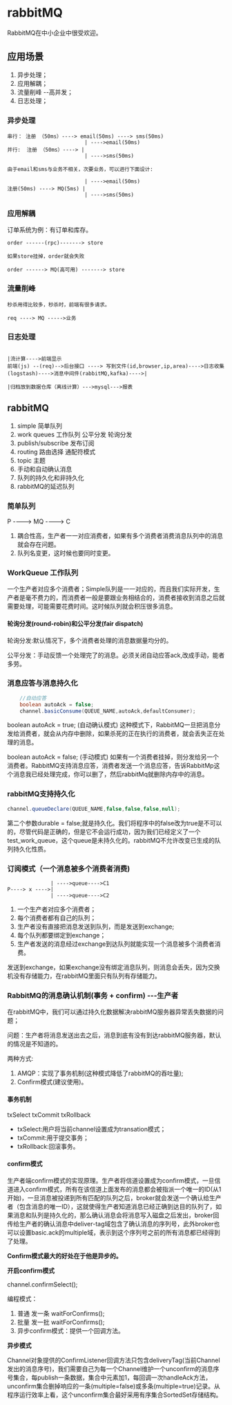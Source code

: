 # rabbitMQ

RabbitMQ在中小企业中很受欢迎。

## 应用场景

1. 异步处理；
2. 应用解耦；
3. 流量削峰  --高并发；
4. 日志处理；


### 异步处理
~~~
串行： 注册 （50ms）----> email(50ms) ----> sms(50ms)
                         | ---->email(50ms)
并行:  注册 （50ms）----> | 
                         | ---->sms(50ms)

由于email和sms与业务不相关，次要业务，可以进行下面设计:

                         | ---->email(50ms)
注册(50ms) ----> MQ(5ms) | 
                         | ---->sms(50ms)
~~~

### 应用解耦
订单系统为例：有订单和库存。
~~~
order ------(rpc)-------> store

如果store挂掉，order就会失败

order ------> MQ(高可用) -------> store
~~~

### 流量削峰
~~~
秒杀用得比较多，秒杀时，前端有很多请求。

req ----> MQ ----->业务
~~~

### 日志处理
~~~
                                                                                                                      |流计算---->前端显示
前端(js) --(req)-->后台接口 ----> 写到文件(id,browser,ip,area)---->日志收集(logstash)---->消息中间件(rabbitMQ,kafka)---->|
                                                                                                                      |归档放到数据仓库（离线计算）--->mysql--->报表
~~~



## rabbitMQ

1. simple                简单队列
2. work queues           工作队列  公平分发 轮询分发
3. publish/subscribe     发布订阅
4. routing               路由选择 通配符模式
5. topic                 主题
6. 手动和自动确认消息
7. 队列的持久化和非持久化
8. rabbitMQ的延迟队列



### 简单队列

P ----> MQ ----> C

1. 耦合性高，生产者一一对应消费者，如果有多个消费者消费消息队列中的消息就会存在问题。
2. 队列名变更，这时候也要同时变更。

### WorkQueue 工作队列

一个生产者对应多个消费者；Simple队列是一一对应的，而且我们实际开发，生产者是毫不费力的，而消费者一般是要跟业务相结合的，消费者接收到消息之后就需要处理，可能需要花费时间。这时候队列就会积压很多消息。

#### 轮询分发(round-robin)和公平分发(fair dispatch)

轮询分发:默认情况下，多个消费者处理的消息数据量均分的。

公平分发：手动反馈一个处理完了的消息。必须关闭自动应答ack,改成手动，能者多劳。

### 消息应答与消息持久化

~~~java
    //自动应答
    boolean autoAck = false;
    channel.basicConsume(QUEUE_NAME,autoAck,defaultConsumer);
~~~

boolean autoAck = true; (自动确认模式) 这种模式下，RabbitMQ一旦把消息分发给消费者，就会从内存中删除，如果杀死的正在执行的消费者，就会丢失正在处理的消息。

boolean autoAck = false; (手动模式) 如果有一个消费者挂掉，则分发给另一个消费者。RabbitMQ支持消息应答，消费者发送一个消息应答，告诉RabbitMp这个消息我已经处理完成，你可以删了，然后rabbitMq就删除内存中的消息。


### rabbitMQ支持持久化

~~~java
channel.queueDeclare(QUEUE_NAME,false,false,false,null);
~~~

第二个参数durable = false;就是持久化。我们将程序中的false改为true是不可以的，尽管代码是正确的，但是它不会运行成功，因为我们已经定义了一个test_work_queue，这个queue是未持久化的。rabbitMQ不允许改变已生成的队列持久化性质。


### 订阅模式（一个消息被多个消费者消费)

~~~
              | ---->queue---->C1
P----> x ---->|
              | ---->queue---->C2
~~~

1. 一个生产者对应多个消费者；
2. 每个消费者都有自己的队列；
3. 生产者没有直接把消息发送到队列，而是发送到exchange;
4. 每个队列都要绑定到exchange；
5. 生产者发送的消息经过exchange到达队列就能实现一个消息被多个消费者消费。

发送到exchange，如果exchange没有绑定消息队列，则消息会丢失，因为交换机没有存储能力，在rabbitMQ里面只有队列有存储能力。



### RabbitMQ的消息确认机制(事务 + confirm) ---生产者

在rabbitMQ中，我们可以通过持久化数据解决rabbitMQ服务器异常丢失数据的问题；

问题：生产者将消息发送出去之后，消息到底有没有到达rabbitMQ服务器，默认的情况是不知道的。

两种方式:

1. AMQP：实现了事务机制(这种模式降低了rabbitMQ的吞吐量);
2. Confirm模式(建议使用)。

#### 事务机制
txSelect txCommit txRollback

* txSelect:用户将当前channel设置成为transation模式；
* txCommit:用于提交事务；
* txRollback:回滚事务。

#### confirm模式

生产者端confirm模式的实现原理。生产者将信道设置成为confirm模式，一旦信道进入confirm模式，所有在该信道上面发布的消息都会被指派一个唯一的ID(从1开始)，一旦消息被投递到所有匹配的队列之后，broker就会发送一个确认给生产者（包含消息的唯一ID），这就使得生产者知道消息已经正确到达目的队列了，如果消息和队列是持久化的，那么确认消息会将消息写入磁盘之后发出，broker回传给生产者的确认消息中deliver-tag域包含了确认消息的序列号，此外broker也可以设置basic.ack的multiple域，表示到这个序列号之前的所有消息都已经得到了处理。

**Confirm模式最大的好处在于他是异步的。**

**开启confirm模式**

channel.confirmSelect();

编程模式：
1. 普通 发一条 waitForConfirms();
2. 批量 发一批 waitForConfirms();
3. 异步confirm模式：提供一个回调方法。

**异步模式**

Channel对象提供的ConfirmListener回调方法只包含deliveryTag(当前Channel发出的消息序号)，我们需要自己为每一个Channel维护一个unconfirm的消息序号集合，每publish一条数据，集合中元素加1，每回调一次handleAck方法，unconfirm集合删掉响应的一条(multiple=false)或多条(multiple=true)记录。从程序运行效率上看，这个unconfirm集合最好采用有序集合SortedSet存储结构。







